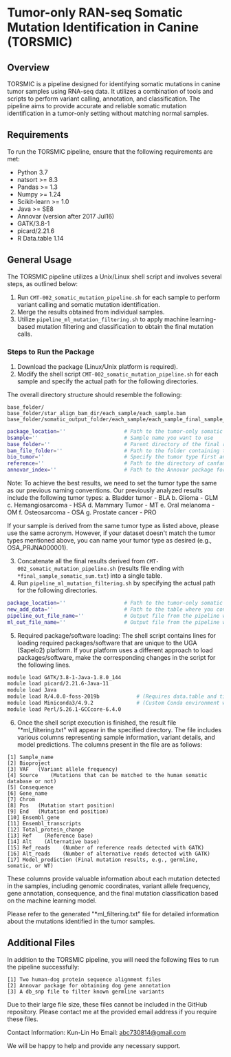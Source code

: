 # Tumor-only RAN-seq Somatic Mutation Identification in Canine (TORSMIC)

## Overview

TORSMIC is a pipeline designed for identifying somatic mutations in canine tumor samples using RNA-seq data. It utilizes a combination of tools and scripts to perform variant calling, annotation, and classification. The pipeline aims to provide accurate and reliable somatic mutation identification in a tumor-only setting without matching normal samples.

## Requirements

To run the TORSMIC pipeline, ensure that the following requirements are met:

- Python 3.7
- natsort >= 8.3
- Pandas >= 1.3
- Numpy >= 1.24
- Scikit-learn >= 1.0
- Java >= SE8
- Annovar (version after 2017 Jul16)
- GATK/3.8-1
- picard/2.21.6
- R Data.table 1.14

## General Usage

The TORSMIC pipeline utilizes a Unix/Linux shell script and involves several steps, as outlined below:

1. Run `CMT-002_somatic_mutation_pipeline.sh` for each sample to perform variant calling and somatic mutation identification.
2. Merge the results obtained from individual samples.
3. Utilize `pipeline_ml_mutation_filtering.sh` to apply machine learning-based mutation filtering and classification to obtain the final mutation calls.

### Steps to Run the Package

1. Download the package (Linux/Unix platform is required).
2. Modify the shell script `CMT-002_somatic_mutation_pipeline.sh` for each sample and specify the actual path for the following directories.

The overall directory structure should resemble the following:

```
base_folder/
base_folder/star_align_bam_dir/each_sample/each_sample.bam
base_folder/somatic_output_folder/each_sample/each_sample_final_sample_somatic_sum.txt
```

```bash
package_location=''                   # Path to the tumor-only somatic mutation identification package
bsample=''                            # Sample name you want to use
base_folder=''                        # Parent directory of the final results for each sample
bam_file_folder=''                    # Path to the folder containing the bam files aligned with STAR
bio_tumor=''                          # Specify the tumor type first and the project name separated by '_' (e.g., OSA_PRJNA000001), see also Note:
reference=''                          # Path to the directory of canfam3 reference sequence
annovar_index=''                      # Path to the Annovar package for gene annotation
```

Note:
To achieve the best results, we need to set the tumor type the same as our previous naming conventions. Our previously analyzed results include the following tumor types:
a. Bladder tumor - BLA
b. Glioma - GLM
c. Hemangiosarcoma - HSA
d. Mammary Tumor - MT
e. Oral melanoma - OM
f. Osteosarcoma - OSA
g. Prostate cancer - PRO

If your sample is derived from the same tumor type as listed above, please use the same acronym. However, if your dataset doesn't match the tumor types mentioned above, you can name your tumor type as desired (e.g., OSA_PRJNA000001).

3. Concatenate all the final results derived from `CMT-002_somatic_mutation_pipeline.sh` (results file ending with `*final_sample_somatic_sum.txt`) into a single table.
4. Run `pipeline_ml_mutation_filtering.sh` by specifying the actual path for the following directories.

```bash
package_location=''                   # Path to the tumor-only somatic mutation identification package
new_add_data=''                       # Path to the table where you concatenated the final results for each sample
pipeline_out_file_name=''             # Output file from the pipeline without machine learning predictions
ml_out_file_name=''                   # Output file from the pipeline with machine learning predictions
```

5. Required package/software loading: The shell script contains lines for loading required packages/software that are unique to the UGA (Sapelo2) platform. If your platform uses a different approach to load packages/software, make the corresponding changes in the script for the following lines.

```bash
module load GATK/3.8-1-Java-1.8.0_144
module load picard/2.21.6-Java-11
module load Java
module load R/4.0.0-foss-2019b            # (Requires data.table and tidyverse library installation)
module load Miniconda3/4.9.2              # (Custom Conda environment with Python 3)
module load Perl/5.26.1-GCCcore-6.4.0
```

6. Once the shell script execution is finished, the result file "\*ml_filtering.txt" will appear in the specified directory. The file includes various columns representing sample information, variant details, and model predictions. The columns present in the file are as follows:

```
[1] Sample_name
[2] Bioproject
[3] VAF   (Variant allele frequency)
[4] Source    (Mutations that can be matched to the human somatic database or not)
[5] Consequence
[6] Gene_name
[7] Chrom
[8] Pos   (Mutation start position)
[9] End   (Mutation end position)
[10] Ensembl_gene
[11] Ensembl_transcripts
[12] Total_protein_change
[13] Ref    (Reference base)
[14] Alt    (Alternative base)
[15] Ref_reads    (Number of reference reads detected with GATK)
[16] Alt_reads    (Number of alternative reads detected with GATK)
[17] Model_prediction (Final mutation results, e.g., germline, somatic, or WT)
```

These columns provide valuable information about each mutation detected in the samples, including genomic coordinates, variant allele frequency, gene annotation, consequence, and the final mutation classification based on the machine learning model.

Please refer to the generated "\*ml_filtering.txt" file for detailed information about the mutations identified in the tumor samples.

## Additional Files

In addition to the TORSMIC pipeline, you will need the following files to run the pipeline successfully:

```
[1] Two human-dog protein sequence alignment files
[2] Annovar package for obtaining dog gene annotation
[3] A db_snp file to filter known germline variants
```

Due to their large file size, these files cannot be included in the GitHub repository. Please contact me at the provided email address if you require these files.

Contact Information:
Kun-Lin Ho
Email: abc730814@gmail.com

We will be happy to help and provide any necessary support.
